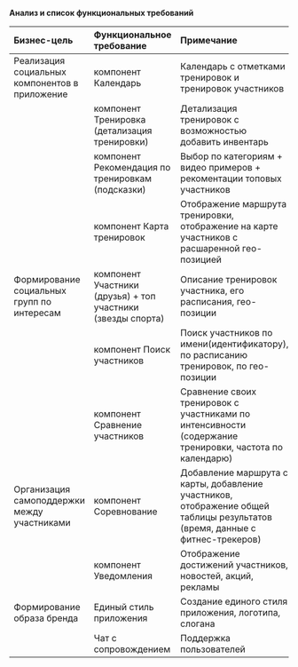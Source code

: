 **Анализ и список функциональных требований**

Бизнес-цель | Функциональное требование | Примечание |
:-|:-|:-|
Реализация социальных компонентов в приложение | компонент Календарь | Календарь с отметками тренировок и тренировок участников|
||компонент Тренировка (детализация тренировки) |	Детализация тренировок с возможностью добавить инвентарь|
||компонент Рекомендация по тренировкам (подсказки) | Выбор по категориям + видео примеров + рекоментации топовых участников|
||компонент Карта тренировок | Отображение маршрута тренировки, отображение на карте участников с расшаренной гео-позицией|
|Формирование социальных групп по интересам | компонент Участники (друзья) + топ участники (звезды спорта)	| Описание тренировок участника, его расписания, гео-позиции|
||компонент Поиск участников | Поиск участников по имени(идентификатору), по расписанию тренировок, по гео-позиции|
||компонент Сравнение участников | Сравнение своих тренировок с участниками по интенсивности (содержание тренировки, частота по календарю)|
|Организация самоподдержки между участниками | компонент Соревнование	| Добавление маршрута с карты, добавление участников, отображение общей таблицы результатов (время, данные с фитнес-трекеров)|
||компонент Уведомления	| Отображение достижений участников, новостей, акций, рекламы|
|Формирование образа бренда|Единый стиль приложения | Создание единого стиля приложения, логотипа, слогана|
||Чат с сопровождением | Поддержка пользователей |